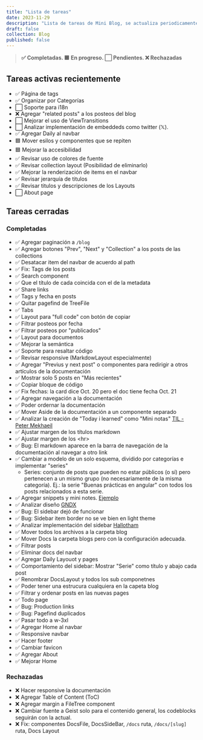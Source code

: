 ```yaml
---
title: "Lista de tareas"
date: 2023-11-29
description: "Lista de tareas de Mini Blog, se actualiza periodicamente."
draft: false
collection: Blog
published: false
---
```


> **✅ Completadas. 🟦 En progreso. ⬜ Pendientes. ❌ Rechazadas**

## Tareas activas recientemente

- ✅ Página de tags
- ✅ Organizar por Categorías
- ⬜ Soporte para i18n
- ❌ Agregar "related posts" a los posteos del blog
- ⬜ Mejorar el uso de ViewTransitions
- ⬜ Analizar implementación de embeddeds como twitter (𝕏).
- ✅ Agregar Daily al navbar
- 🟦 Mover esilos y componentes que se repiten
- 🟦 Mejorar la accesibilidad
- ✅ Revisar uso de colores de fuente
- ✅ Revisar collection layout (Posibilidad de eliminarlo)
- ✅ Mejorar la renderización de items en el navbar
- ✅ Revisar jerarquía de titulos
- ✅ Revisar titulos y descripciones de los Layouts
- ⬜ About page

## Tareas cerradas

### Completadas

- ✅ Agregar paginación a `/blog`
- ✅ Agregar botones "Prev", "Next" y "Collection" a los posts de las collections
- ✅ Desatacar item del navbar de acuerdo al path
- ✅ Fix: Tags de los posts
- ✅ Search component
- ✅ Que el título de cada coincida con el de la metadata
- ✅ Share links
- ✅ Tags y fecha en posts
- ✅ Quitar pagefind de TreeFile
- ✅ Tabs
- ✅ Layout para "full code" con botón de copiar
- ✅ Filtrar posteos por fecha
- ✅ Filtrar posteos por "publicados"
- ✅ Layout para documentos
- ✅ Mejorar la semántica
- ✅ Soporte para resaltar código
- ✅ Revisar responsive (MarkdowLayout especialmente)
- ✅ Agregar "Previus y next post" o componentes para redirigir a otros artículos de la documentación
- ✅ Mostrar solo 5 posts en "Más recientes"
- ✅ Copiar bloque de código
- ✅ Fix fechas: la card dice Oct. 20 pero el doc tiene fecha Oct. 21
- ✅ Agregar navegación a la documentación
- ✅ Poder ordernar la documentación
- ✅ Mover Aside de la documentación a un componente separado
- ✅ Analizar la creación de "Today i learned" como "Mini notas" [TIL - Peter Mekhaeil](https://petermekhaeil.com/today-i-learned/)
- ✅ Ajustar margen de los títulos markdown
- ✅ Ajustar margen de los \<hr\>
- ✅ Bug: El markdown aparece en la barra de navegación de la documentación al navegar a otro link
- ✅ Cambiar a modelo de un solo esquema, dividido por categorías e implementar "series"
  - Series: conjunto de posts que pueden no estar públicos (o sí) pero pertenecen a un mismo grupo (no necesariamente de la misma categoría). Ej.: la serie "Buenas prácticas en angular" con todos los posts relacionados a esta serie.
- ✅ Agregar snippets y mini notes. [Ejemplo](https://onebite.dev/series)
- ✅ Analizar diseño [GNDX](https://ev0.gndx.io/)
- ✅ Bug: El sidebar dejó de funcionar
- ✅ Bug: Sidebar item border no se ve bien en light theme
- ✅ Analizar implementación del sidebar [Hallotham](https://github.com/hellotham/hello-astro/blob/main/src/components/leftsidebar.astro)
- ✅ Mover todos los archivos a la carpeta blog
- ✅ Mover Docs la carpeta blogs pero con la configuración adecuada.
- ✅ Filtrar posts
- ✅ Eliminar docs del navbar
- ✅ Agregar Daily Layouot y pages
- ✅ Comportamiento del sidebar: Mostrar "Serie" como título y abajo cada post
- ✅ Renombrar DocsLayout y todos los sub componetnes
- ✅ Poder tener una estrucura cualquiera en la capeta blog
- ✅ Filtrar y ordenar posts en las nuevas pages
- ✅ Todo page
- ✅ Bug: Production links
- ✅ Bug: Pagefind duplicados
- ✅ Pasar todo a w-3xl
- ✅ Agregar Home al navbar
- ✅ Responsive navbar
- ✅ Hacer footer
- ✅ Cambiar favicon
- ✅ Agregar About
- ✅ Mejorar Home

### Rechazadas

- ❌ Hacer responsive la documentación
- ❌ Agregar Table of Content (ToC)
- ❌ Agregar margin a FileTree component
- ❌ Cambiar fuente a Geist solo para el contenido general, los codeblocks seguirán con la actual.
- ❌ Fix: componentes DocsFile, DocsSideBar, `/docs` ruta, `/docs/[slug]` ruta, Docs Layout
